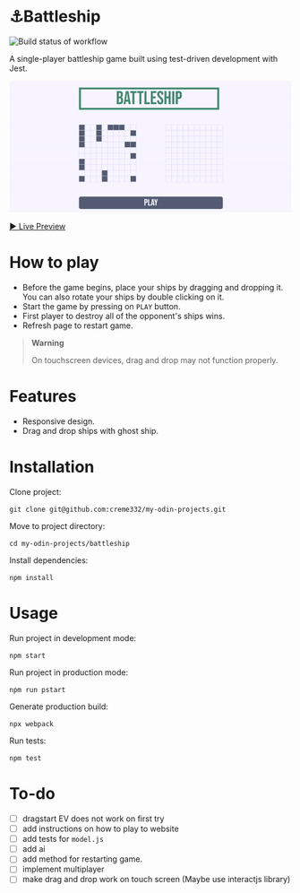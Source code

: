 # ⚓Battleship
![Build status of workflow](https://github.com/creme332/my-odin-projects/actions/workflows/battleship.yml/badge.svg)

A single-player battleship game built using test-driven development with Jest. 

![website of battleship game](battleship-website.gif)

[▶ Live Preview](https://creme332.github.io/my-odin-projects/battleship/dist)

# How to play
- Before the game begins, place your ships by dragging and dropping it. You can also rotate your ships by double clicking on it.
- Start the game by pressing on `PLAY` button.
- First player to destroy all of the opponent's ships wins.
- Refresh page to restart game.

> **Warning**
>
> On touchscreen devices, drag and drop may not function properly.

# Features
- Responsive design.
- Drag and drop ships with ghost ship.

# Installation
Clone project:
```
git clone git@github.com:creme332/my-odin-projects.git
```
Move to project directory:
```
cd my-odin-projects/battleship
```
Install dependencies:
```
npm install
```

# Usage
Run project in development mode:
```
npm start
```
Run project in production mode:
```
npm run pstart
```
Generate production build:
```
npx webpack
```

Run tests:
```
npm test
```

# To-do
- [ ] dragstart EV does not work on first try
- [ ] add instructions on how to play to website
- [ ] add tests for `model.js`
- [ ] add ai
- [ ] add method for restarting game.
- [ ] implement multiplayer
- [ ] make drag and drop work on touch screen (Maybe use interactjs library)
